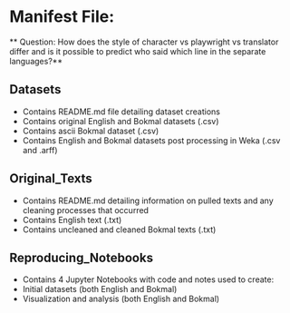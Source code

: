 # Manifest File:

** Question: How does the style of character vs playwright vs translator differ and is it possible to predict who said which line in the separate languages?**

## Datasets
* Contains README.md file detailing dataset creations
* Contains original English and Bokmal datasets (.csv)
* Contains ascii Bokmal dataset (.csv)
* Contains English and Bokmal datasets post processing in Weka (.csv and .arff)

## Original_Texts
* Contains README.md detailing information on pulled texts and any cleaning processes that occurred
* Contains English text (.txt)
* Contains uncleaned and cleaned Bokmal texts (.txt)

## Reproducing_Notebooks
* Contains 4 Jupyter Notebooks with code and notes used to create:
* Initial datasets (both English and Bokmal)
* Visualization and analysis (both English and Bokmal)
